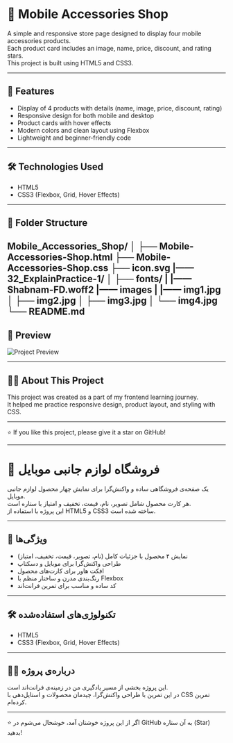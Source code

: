 # 🛒 Mobile Accessories Shop

A simple and responsive store page designed to display four mobile accessories products.  
Each product card includes an image, name, price, discount, and rating stars.  
This project is built using HTML5 and CSS3.

---

## 🔹 Features
- Display of 4 products with details (name, image, price, discount, rating)  
- Responsive design for both mobile and desktop  
- Product cards with hover effects  
- Modern colors and clean layout using Flexbox  
- Lightweight and beginner-friendly code  

---

## 🛠️ Technologies Used
- HTML5  
- CSS3 (Flexbox, Grid, Hover Effects)

---

## 📁 Folder Structure
Mobile_Accessories_Shop/ │ ├── Mobile-Accessories-Shop.html ├── Mobile-Accessories-Shop.css ├──  icon.svg  |——  32_ExplainPractice-1/ │   ├──  fonts/  |   |——   Shabnam-FD.woff2  |——  images  |   |—— img1.jpg │   ├── img2.jpg │   ├── img3.jpg │   └── img4.jpg └── README.md
---

## 👀 Preview
![Project Preview](images/preview.png)

---

## 👨‍💻 About This Project
This project was created as a part of my frontend learning journey.  
It helped me practice responsive design, product layout, and styling with CSS.

---

⭐ If you like this project, please give it a star on GitHub!

---

# 🛒 فروشگاه لوازم جانبی موبایل

یک صفحه‌ی فروشگاهی ساده و واکنش‌گرا برای نمایش چهار محصول لوازم جانبی موبایل.  
هر کارت محصول شامل تصویر، نام، قیمت، تخفیف و امتیاز با ستاره است.  
این پروژه با استفاده از HTML5 و CSS3 ساخته شده است.

---

## 🔹 ویژگی‌ها
- نمایش ۴ محصول با جزئیات کامل (نام، تصویر، قیمت، تخفیف، امتیاز)  
- طراحی واکنش‌گرا برای موبایل و دسکتاپ  
- افکت هاور برای کارت‌های محصول  
- رنگ‌بندی مدرن و ساختار منظم با Flexbox  
- کد ساده و مناسب برای تمرین فرانت‌اند  

---

## 🛠️ تکنولوژی‌های استفاده‌شده
- HTML5  
- CSS3 (Flexbox, Grid, Hover Effects)

---

## 👨‍💻 درباره‌ی پروژه
این پروژه بخشی از مسیر یادگیری من در زمینه‌ی فرانت‌اند است.  
در این تمرین با طراحی واکنش‌گرا، چیدمان محصولات و استایل‌دهی با CSS تمرین کرده‌ام.

---

⭐ اگر از این پروژه خوشتان آمد، خوشحال می‌شوم در GitHub به آن ستاره (Star) بدهید!
